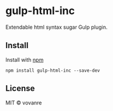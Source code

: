 # gulp-html-inc

Extendable html syntax sugar Gulp plugin.


## Install

Install with [npm](https://npmjs.org/)

```
npm install gulp-html-inc --save-dev
```


## License

MIT © vovanre
